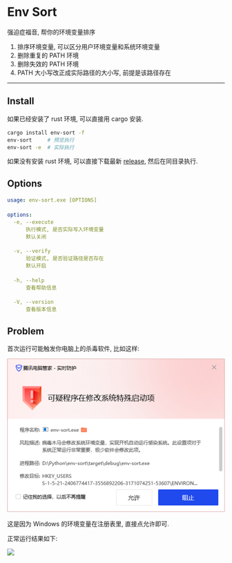 Env Sort
=====================

强迫症福音, 帮你的环境变量排序

1. 排序环境变量, 可以区分用户环境变量和系统环境变量
2. 删除重复的 PATH 环境
3. 删除失效的 PATH 环境
4. PATH 大小写改正成实际路径的大小写, 前提是该路径存在

---

## Install

如果已经安装了 rust 环境, 可以直接用 cargo 安装.

```sh
cargo install env-sort -f
env-sort     # 预览执行
env-sort -e  # 实际执行
```

如果没有安装 rust 环境, 可以直接下载最新 [release](https://github.com/oovm/env-sort/releases), 然后在同目录执行.

## Options

```yaml
usage: env-sort.exe [OPTIONS]

options:
  -e, --execute 
      执行模式, 是否实际写入环境变量
      默认关闭

  -v, --verify
      验证模式, 是否验证路径是否存在
      默认开启

  -h, --help
      查看帮助信息

  -V, --version
      查看版本信息
```




## Problem

首次运行可能触发你电脑上的杀毒软件, 比如这样:

![Virus Error](../../.github/assets/virus.png)

这是因为 Windows 的环境变量在注册表里, 直接点允许即可.

正常运行结果如下: 

![](https://user-images.githubusercontent.com/17541209/203804749-83f81a45-e613-4a68-89cc-30948c051cfd.png)
